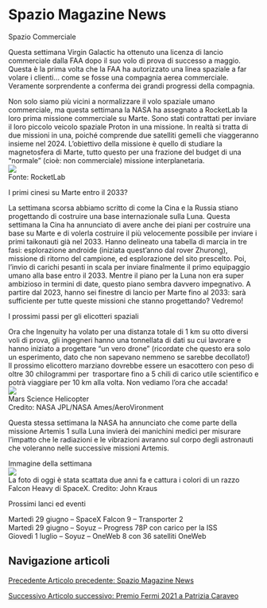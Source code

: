 Spazio Magazine News
====================

Spazio Commerciale  
  
Questa settimana Virgin Galactic ha ottenuto una licenza di lancio commerciale dalla FAA dopo il suo volo di prova di successo a maggio. Questa è la prima volta che la FAA ha autorizzato una linea spaziale a far volare i clienti… come se fosse una compagnia aerea commerciale. Veramente sorprendente a conferma dei grandi progressi della compagnia.  
  
Non solo siamo più vicini a normalizzare il volo spaziale umano commerciale, ma questa settimana la NASA ha assegnato a RocketLab la loro prima missione commerciale su Marte. Sono stati contrattati per inviare il loro piccolo veicolo spaziale Proton in una missione. In realtà si tratta di due missioni in una, poiché comprende due satelliti gemelli che viaggeranno insieme nel 2024. L’obiettivo della missione è quello di studiare la magnetosfera di Marte, tutto questo per una frazione del budget di una “normale” (cioè: non commerciale) missione interplanetaria.  
![](https://www.adaa.it/wp/wp-content/uploads/2021/06/Schermata-2021-06-27-alle-19.38.32-300x165.png)  
Fonte: RocketLab  
  
  
I primi cinesi su Marte entro il 2033?  
  
La settimana scorsa abbiamo scritto di come la Cina e la Russia stiano progettando di costruire una base internazionale sulla Luna. Questa settimana la Cina ha annunciato di avere anche dei piani per costruire una base su Marte e di volerla costruire il più velocemente possibile per inviare i primi taikonauti già nel 2033. Hanno delineato una tabella di marcia in tre fasi: esplorazione androide (iniziata quest’anno dal rover Zhurong), missione di ritorno del campione, ed esplorazione del sito prescelto. Poi, l’invio di carichi pesanti in scala per inviare finalmente il primo equipaggio umano alla base entro il 2033. Mentre il piano per la Luna non era super ambizioso in termini di date, questo piano sembra davvero impegnativo. A partire dal 2023, hanno sei finestre di lancio per Marte fino al 2033: sarà sufficiente per tutte queste missioni che stanno progettando? Vedremo!  
  
  
I prossimi passi per gli elicotteri spaziali  
  
Ora che Ingenuity ha volato per una distanza totale di 1 km su otto diversi voli di prova, gli ingegneri hanno una tonnellata di dati su cui lavorare e hanno iniziato a progettare “un vero drone” (ricordate che questo era solo un esperimento, dato che non sapevano nemmeno se sarebbe decollato!)  
Il prossimo elicottero marziano dovrebbe essere un esacottero con peso di oltre 30 chilogrammi per  trasportare fino a 5 chili di carico utile scientifico e potrà viaggiare per 10 km alla volta. Non vediamo l’ora che accada!  
![](https://www.adaa.it/wp/wp-content/uploads/2021/06/Schermata-2021-06-27-alle-19.38.41-300x164.png)  
Mars Science Helicopter  
Credito: NASA JPL/NASA Ames/AeroVironment

  
Questa stessa settimana la NASA ha annunciato che come parte della missione Artemis 1 sulla Luna invierà dei manichini medici per misurare l’impatto che le radiazioni e le vibrazioni avranno sul corpo degli astronauti che voleranno nelle successive missioni Artemis.

  
Immagine della settimana  
![](https://www.adaa.it/wp/wp-content/uploads/2021/06/Schermata-2021-06-27-alle-19.38.52-1024x662.png)  
La foto di oggi è stata scattata due anni fa e cattura i colori di un razzo Falcon Heavy di SpaceX. Credito: John Kraus 

  
Prossimi lanci ed eventi  
  
Martedì 29 giugno – SpaceX Falcon 9 – Transporter 2  
Martedì 29 giugno – Soyuz – Progress 78P con carico per la ISS  
Giovedì 1 luglio – Soyuz – OneWeb 8 con 36 satelliti OneWeb  
  

Navigazione articoli
--------------------

[Precedente Articolo precedente: Spazio Magazine News](https://www.adaa.it/2021/06/20/spazio-magazine-news-5/)

[Successivo Articolo successivo: Premio Fermi 2021 a Patrizia Caraveo](https://www.adaa.it/2021/06/28/premio-fermi-2021-a-patrizia-caraveo/)